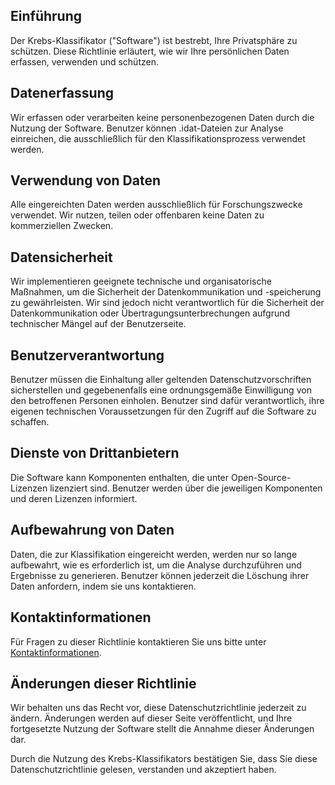 ## Einführung
Der Krebs-Klassifikator ("Software") ist bestrebt, Ihre Privatsphäre zu schützen. Diese Richtlinie erläutert, wie wir Ihre persönlichen Daten erfassen, verwenden und schützen.

## Datenerfassung
Wir erfassen oder verarbeiten keine personenbezogenen Daten durch die Nutzung der Software. Benutzer können .idat-Dateien zur Analyse einreichen, die ausschließlich für den Klassifikationsprozess verwendet werden.

## Verwendung von Daten
Alle eingereichten Daten werden ausschließlich für Forschungszwecke verwendet. Wir nutzen, teilen oder offenbaren keine Daten zu kommerziellen Zwecken.

## Datensicherheit
Wir implementieren geeignete technische und organisatorische Maßnahmen, um die Sicherheit der Datenkommunikation und -speicherung zu gewährleisten. Wir sind jedoch nicht verantwortlich für die Sicherheit der Datenkommunikation oder Übertragungsunterbrechungen aufgrund technischer Mängel auf der Benutzerseite.

## Benutzerverantwortung
Benutzer müssen die Einhaltung aller geltenden Datenschutzvorschriften sicherstellen und gegebenenfalls eine ordnungsgemäße Einwilligung von den betroffenen Personen einholen. Benutzer sind dafür verantwortlich, ihre eigenen technischen Voraussetzungen für den Zugriff auf die Software zu schaffen.

## Dienste von Drittanbietern
Die Software kann Komponenten enthalten, die unter Open-Source-Lizenzen lizenziert sind. Benutzer werden über die jeweiligen Komponenten und deren Lizenzen informiert.

## Aufbewahrung von Daten
Daten, die zur Klassifikation eingereicht werden, werden nur so lange aufbewahrt, wie es erforderlich ist, um die Analyse durchzuführen und Ergebnisse zu generieren. Benutzer können jederzeit die Löschung ihrer Daten anfordern, indem sie uns kontaktieren.

## Kontaktinformationen
Für Fragen zu dieser Richtlinie kontaktieren Sie uns bitte unter [Kontaktinformationen](/de/legal/kontakt).

## Änderungen dieser Richtlinie
Wir behalten uns das Recht vor, diese Datenschutzrichtlinie jederzeit zu ändern. Änderungen werden auf dieser Seite veröffentlicht, und Ihre fortgesetzte Nutzung der Software stellt die Annahme dieser Änderungen dar.

Durch die Nutzung des Krebs-Klassifikators bestätigen Sie, dass Sie diese Datenschutzrichtlinie gelesen, verstanden und akzeptiert haben.
